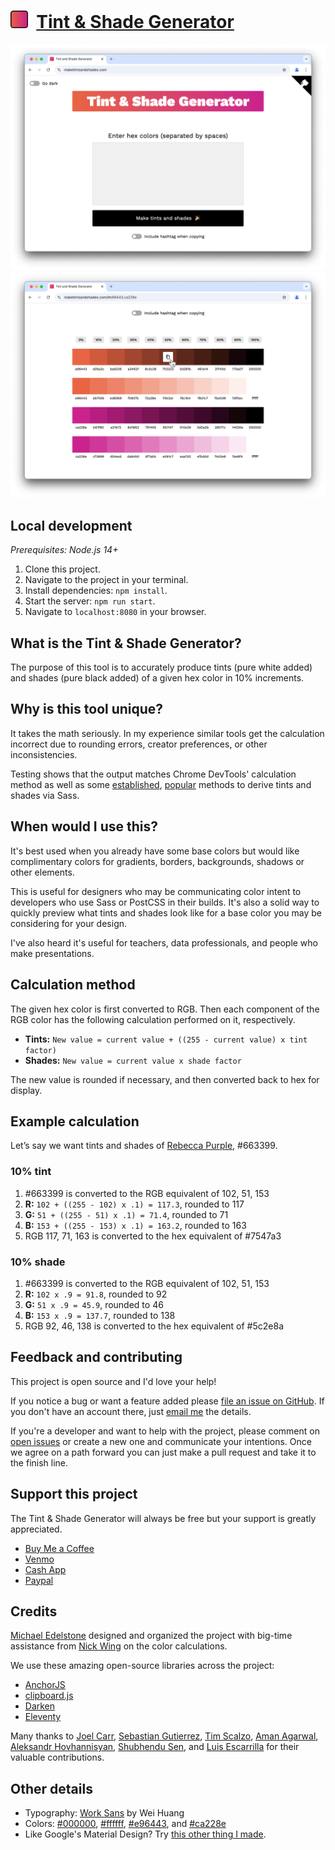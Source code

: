 # [<img src="src/icon.svg" width="28px" />](https://maketintsandshades.com) &nbsp;[Tint & Shade Generator](https://maketintsandshades.com)

<a href="https://maketintsandshades.com">
 <picture>
   <source media="(prefers-color-scheme: dark)" srcset="assets/home-dark.png" />
   <source media="(prefers-color-scheme: light)" srcset="assets/home-light.png" />
   <img alt="Screenshot of app home page" src="images/home-light.png" />
 </picture>
</a>

<a href="https://maketintsandshades.com">
 <picture>
   <source media="(prefers-color-scheme: dark)" srcset="assets/colors-dark.png" />
   <source media="(prefers-color-scheme: light)" srcset="assets/colors-light.png" />
   <img alt="Screenshot of app home page" src="images/colors-light.png" />
 </picture>
</a>

## Local development

_Prerequisites: Node.js 14+_

1.  Clone this project.
2.  Navigate to the project in your terminal.
3.  Install dependencies: `npm install`.
4.  Start the server: `npm run start`.
5.  Navigate to `localhost:8080` in your browser.

## What is the Tint & Shade Generator?

The purpose of this tool is to accurately produce tints (pure white added) and shades (pure black added) of a given hex color in 10% increments.

## Why is this tool unique?

It takes the math seriously. In my experience similar tools get the calculation incorrect due to rounding errors, creator preferences, or other inconsistencies.

Testing shows that the output matches Chrome DevTools' calculation method as well as some [established](https://css-tricks.com/snippets/sass/tint-shade-functions), [popular](https://sindresorhus.com/sass-extras/#color-function-tint) methods to derive tints and shades via Sass.

## When would I use this?

It's best used when you already have some base colors but would like complimentary colors for gradients, borders, backgrounds, shadows or other elements.

This is useful for designers who may be communicating color intent to developers who use Sass or PostCSS in their builds. It's also a solid way to quickly preview what tints and shades look like for a base color you may be considering for your design.

I've also heard it's useful for teachers, data professionals, and people who make presentations.

## Calculation method

The given hex color is first converted to RGB. Then each component of the RGB color has the following calculation performed on it, respectively.

-   **Tints:** `New value = current value + ((255 - current value) x tint factor)`
-   **Shades:** `New value = current value x shade factor`

The new value is rounded if necessary, and then converted back to hex for display.

## Example calculation

Let’s say we want tints and shades of [Rebecca Purple](https://meyerweb.com/eric/thoughts/2014/06/19/rebeccapurple/), #663399.

### 10% tint

1.  #663399 is converted to the RGB equivalent of 102, 51, 153
2.  **R:** `102 + ((255 - 102) x .1) = 117.3`, rounded to 117
3.  **G:** `51 + ((255 - 51) x .1) = 71.4`, rounded to 71
4.  **B:** `153 + ((255 - 153) x .1) = 163.2`, rounded to 163
5.  RGB 117, 71, 163 is converted to the hex equivalent of #7547a3

### 10% shade

1.  #663399 is converted to the RGB equivalent of 102, 51, 153
2.  **R:** `102 x .9 = 91.8`, rounded to 92
3.  **G:** `51 x .9 = 45.9`, rounded to 46
4.  **B:** `153 x .9 = 137.7`, rounded to 138
5.  RGB 92, 46, 138 is converted to the hex equivalent of #5c2e8a

## Feedback and contributing

This project is open source and I'd love your help!

If you notice a bug or want a feature added please [file an issue on GitHub](https://github.com/edelstone/tints-and-shades/issues/new). If you don't have an account there, just [email me](mailto:contact@maketintsandshades.com) the details.

If you're a developer and want to help with the project, please comment on [open issues](https://github.com/edelstone/tints-and-shades/issues) or create a new one and communicate your intentions. Once we agree on a path forward you can just make a pull request and take it to the finish line.

## Support this project

The Tint & Shade Generator will always be free but your support is greatly appreciated.

-   [Buy Me a Coffee](https://www.buymeacoffee.com/edelstone)
-   [Venmo](https://venmo.com/michaeledelstone)
-   [Cash App](https://cash.app/$edelstone)
-   [Paypal](https://www.paypal.me/edelstone)

## Credits

[Michael Edelstone](https://michaeledelstone.com) designed and organized the project with big-time assistance from [Nick Wing](https://github.com/wickning1) on the color calculations.

We use these amazing open-source libraries across the project:

-   [AnchorJS](https://github.com/bryanbraun/anchorjs)
-   [clipboard.js](https://github.com/zenorocha/clipboard.js)
-   [Darken](https://github.com/ColinEspinas/darken)
-   [Eleventy](https://github.com/11ty/eleventy)

Many thanks to [Joel Carr](https://github.com/joelcarr), [Sebastian Gutierrez](https://github.com/pepas24), [Tim Scalzo](https://github.com/TJScalzo), [Aman Agarwal](https://github.com/AmanAgarwal041), [Aleksandr Hovhannisyan](https://github.com/AleksandrHovhannisyan), [Shubhendu Sen](https://github.com/Sen-442b), and [Luis Escarrilla](https://github.com/latesc) for their valuable contributions.

## Other details

-   Typography: [Work Sans](https://weiweihuanghuang.github.io/Work-Sans/) by Wei Huang
-   Colors: [#000000](https://maketintsandshades.com/#000000), [#ffffff](https://maketintsandshades.com/#ffffff), [#e96443](https://maketintsandshades.com/#e96443), and [#ca228e](https://maketintsandshades.com/#ca228e)
-   Like Google's Material Design? Try [this other thing I made](https://materialpalettes.com).